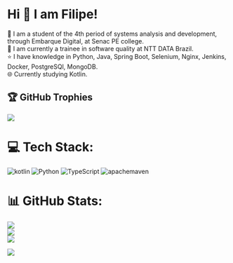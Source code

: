 # Hi 👋 I am Filipe!
📖 I am a student of the 4th period of systems analysis and development, through Embarque Digital, at Senac PE college. <br>
💼 I am currently a trainee in software quality at NTT DATA Brazil. <br>
⭐ I have knowledge in Python, Java, Spring Boot, Selenium, Nginx, Jenkins, Docker, PostgreSQl, MongoDB.<br>
🌐 Currently studying Kotlin. <br>

## 🏆 GitHub Trophies
![](https://github-profile-trophy.vercel.app/?username=Flipedds&theme=radical&no-frame=false&no-bg=false&margin-w=4)

# 💻 Tech Stack:
![kotlin](https://img.shields.io/badge/Kotlin-pink?style=for-the-badge&logo=kotlin) ![Python](https://img.shields.io/badge/Python-green?style=for-the-badge&logo=python) 
![TypeScript](https://img.shields.io/badge/TypeScript-orange?style=for-the-badge&logo=TypeScript) ![apachemaven](https://img.shields.io/badge/Maven-grey?style=for-the-badge&logo=apachemaven)

# 📊 GitHub Stats:
![](https://github-readme-stats.vercel.app/api?username=Flipedds&theme=radical&hide_border=true&include_all_commits=true&count_private=true)<br/>
![](https://github-readme-streak-stats.herokuapp.com/?user=Flipedds&theme=radical&hide_border=true)<br/>
![](https://github-readme-stats.vercel.app/api/top-langs/?username=Flipedds&theme=radical&hide_border=true&include_all_commits=true&count_private=true&layout=compact)

[![](https://visitcount.itsvg.in/api?id=Flipedds&icon=2&color=1)](https://visitcount.itsvg.in)
<!-- Proudly created with GPRM ( https://gprm.itsvg.in ) -->
